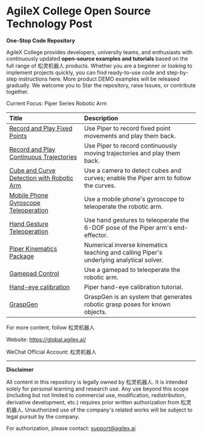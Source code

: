 # AgileX College Open Source Technology Post

**One-Stop Code Repository**

AgileX College provides developers, university teams, and enthusiasts with continuously updated **open-source examples and tutorials** based on the full range of 松灵机器人 products. Whether you are a beginner or looking to implement projects quickly, you can find ready-to-use code and step-by-step instructions here. More product DEMO examples will be released gradually. We welcome you to Star the repository, raise Issues, or contribute together.

Current Focus: Piper Series Robotic Arm

| Title | Description |
| :--- | :--- |
| [Record and Play Fixed Points](https://github.com/agilexrobotics/Agilex-College/tree/master/piper/recordAndPlayPos) | Use Piper to record fixed point movements and play them back. |
| [Record and Play Continuous Trajectories](https://github.com/agilexrobotics/Agilex-College/tree/master/piper/recordAndPlayTraj) | Use Piper to record continuously moving trajectories and play them back. |
| [Cube and Curve Detection with Robotic Arm](https://github.com/agilexrobotics/Agilex-College/tree/master/piper/cubeAndLineDet) | Use a camera to detect cubes and curves; enable the Piper arm to follow the curves. |
| [Mobile Phone Gyroscope Teleoperation](https://github.com/agilexrobotics/Agilex-College/tree/master/piper/mobilePhoneCtl) | Use a mobile phone's gyroscope to teleoperate the robotic arm. |
| [Hand Gesture Teleoperation](https://github.com/agilexrobotics/Agilex-College/tree/master/piper/handpose_det) | Use hand gestures to teleoperate the 6-DOF pose of the Piper arm's end-effector. |
| [Piper Kinematics Package](https://github.com/agilexrobotics/Agilex-College/tree/master/piper/piper_kinematics) | Numerical inverse kinematics teaching and calling Piper's underlying analytical solver. |
| [Gamepad Control](https://github.com/agilexrobotics/Agilex-College/tree/master/piper/gamepad) | Use a gamepad to teleoperate the robotic arm. |
| [Hand-eye calibration](https://github.com/agilexrobotics/Agilex-College/tree/master/piper/handeye) | Piper hand-eye calibration tutorial. |
| [GraspGen](https://github.com/agilexrobotics/Agilex-College/tree/master/piper/GraspGen) | GraspGen is an system that generates robotic grasp poses for known objects. |

For more content, follow 松灵机器人

Website: https://global.agilex.ai/

WeChat Official Account: 松灵机器人

---

**Disclaimer**

All content in this repository is legally owned by 松灵机器人. It is intended solely for personal learning and research use. Any use beyond this scope (including but not limited to commercial use, modification, redistribution, derivative development, etc.) requires prior written authorization from 松灵机器人. Unauthorized use of the company's related works will be subject to legal pursuit by the company.

For authorization, please contact: [support@agilex.ai](mailto:support@agilex.ai)